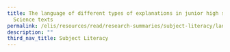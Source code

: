 ```yaml
---
title: The language of different types of explanations in junior high school
  Science texts
permalink: /elis/resources/read/research-summaries/subject-literacy/language-of-different-types-of-explanations/
description: ""
third_nav_title: Subject Literacy
---
```

